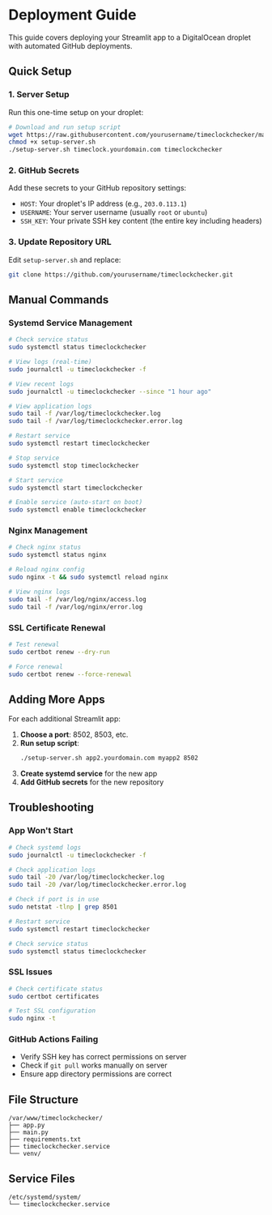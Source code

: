 # Deployment Guide

This guide covers deploying your Streamlit app to a DigitalOcean droplet with automated GitHub deployments.

## Quick Setup

### 1. Server Setup
Run this one-time setup on your droplet:

```bash
# Download and run setup script
wget https://raw.githubusercontent.com/yourusername/timeclockchecker/main/setup-server.sh
chmod +x setup-server.sh
./setup-server.sh timeclock.yourdomain.com timeclockchecker
```

### 2. GitHub Secrets
Add these secrets to your GitHub repository settings:

- `HOST`: Your droplet's IP address (e.g., `203.0.113.1`)
- `USERNAME`: Your server username (usually `root` or `ubuntu`)
- `SSH_KEY`: Your private SSH key content (the entire key including headers)

### 3. Update Repository URL
Edit `setup-server.sh` and replace:
```bash
git clone https://github.com/yourusername/timeclockchecker.git
```

## Manual Commands

### Systemd Service Management
```bash
# Check service status
sudo systemctl status timeclockchecker

# View logs (real-time)
sudo journalctl -u timeclockchecker -f

# View recent logs
sudo journalctl -u timeclockchecker --since "1 hour ago"

# View application logs
sudo tail -f /var/log/timeclockchecker.log
sudo tail -f /var/log/timeclockchecker.error.log

# Restart service
sudo systemctl restart timeclockchecker

# Stop service
sudo systemctl stop timeclockchecker

# Start service
sudo systemctl start timeclockchecker

# Enable service (auto-start on boot)
sudo systemctl enable timeclockchecker
```

### Nginx Management
```bash
# Check nginx status
sudo systemctl status nginx

# Reload nginx config
sudo nginx -t && sudo systemctl reload nginx

# View nginx logs
sudo tail -f /var/log/nginx/access.log
sudo tail -f /var/log/nginx/error.log
```

### SSL Certificate Renewal
```bash
# Test renewal
sudo certbot renew --dry-run

# Force renewal
sudo certbot renew --force-renewal
```

## Adding More Apps

For each additional Streamlit app:

1. **Choose a port**: 8502, 8503, etc.
2. **Run setup script**:
   ```bash
   ./setup-server.sh app2.yourdomain.com myapp2 8502
   ```
3. **Create systemd service** for the new app
4. **Add GitHub secrets** for the new repository

## Troubleshooting

### App Won't Start
```bash
# Check systemd logs
sudo journalctl -u timeclockchecker -f

# Check application logs
sudo tail -20 /var/log/timeclockchecker.log
sudo tail -20 /var/log/timeclockchecker.error.log

# Check if port is in use
sudo netstat -tlnp | grep 8501

# Restart service
sudo systemctl restart timeclockchecker

# Check service status
sudo systemctl status timeclockchecker
```

### SSL Issues
```bash
# Check certificate status
sudo certbot certificates

# Test SSL configuration
sudo nginx -t
```

### GitHub Actions Failing
- Verify SSH key has correct permissions on server
- Check if `git pull` works manually on server
- Ensure app directory permissions are correct

## File Structure
```
/var/www/timeclockchecker/
├── app.py
├── main.py
├── requirements.txt
├── timeclockchecker.service
└── venv/
```

## Service Files
```
/etc/systemd/system/
└── timeclockchecker.service
```